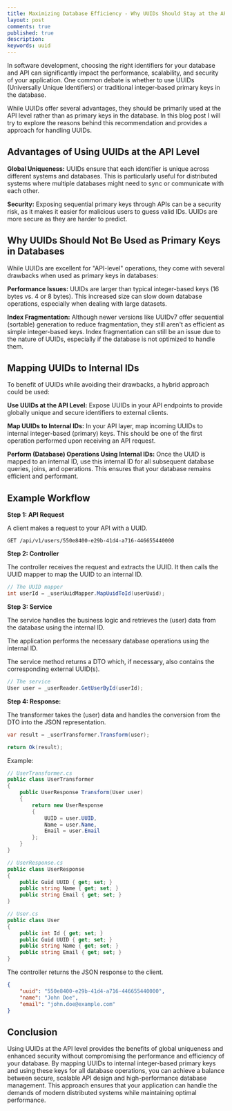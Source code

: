 ```yaml
---
title: Maximizing Database Efficiency - Why UUIDs Should Stay at the API Level
layout: post
comments: true
published: true
description: 
keywords: uuid
---
```


In software development, choosing the right identifiers for your database and API can significantly impact the performance, scalability, and security of your application. One common debate is whether to use UUIDs (Universally Unique Identifiers) or traditional integer-based primary keys in the database. 

While UUIDs offer several advantages, they should be primarily used at the API level rather than as primary keys in the database. In this blog post I will try to explore the reasons behind this recommendation and provides a approach for handling UUIDs.

## Advantages of Using UUIDs at the API Level

**Global Uniqueness:** UUIDs ensure that each identifier is unique across different systems and databases. This is particularly useful for distributed systems where multiple databases might need to sync or communicate with each other.

**Security:** Exposing sequential primary keys through APIs can be a security risk, as it makes it easier for malicious users to guess valid IDs. UUIDs are more secure as they are harder to predict.

## Why UUIDs Should Not Be Used as Primary Keys in Databases

While UUIDs are excellent for "API-level" operations, they come with several drawbacks when used as primary keys in databases:

**Performance Issues:** UUIDs are larger than typical integer-based keys (16 bytes vs. 4 or 8 bytes). This increased size can slow down database operations, especially when dealing with large datasets.

**Index Fragmentation:** Although newer versions like UUIDv7 offer sequential (sortable) generation to reduce fragmentation, they still aren't as efficient as simple integer-based keys. Index fragmentation can still be an issue due to the nature of UUIDs, especially if the database is not optimized to handle them.

## Mapping UUIDs to Internal IDs

To benefit of UUIDs while avoiding their drawbacks, a hybrid approach could be used:

**Use UUIDs at the API Level:** Expose UUIDs in your API endpoints to provide globally unique and secure identifiers to external clients.

**Map UUIDs to Internal IDs:** In your API layer, map incoming UUIDs to internal integer-based (primary) keys. This should be one of the first operation performed upon receiving an API request.

**Perform (Database) Operations Using Internal IDs:** Once the UUID is mapped to an internal ID, use this internal ID for all subsequent database queries, joins, and operations. This ensures that your database remains efficient and performant.

## Example Workflow

**Step 1: API Request**

A client makes a request to your API with a UUID.

```
GET /api/v1/users/550e8400-e29b-41d4-a716-446655440000
```

**Step 2: Controller**

The controller receives the request and extracts the UUID. It then calls the UUID mapper to map the UUID to an internal ID.

```cs
// The UUID mapper
int userId = _userUuidMapper.MapUuidToId(userUuid);
```

**Step 3: Service**

The service handles the business logic and 
retrieves the (user) data from the database using the internal ID.

The application performs the necessary database operations using the internal ID.

The service method returns a DTO which, if necessary, also contains the corresponding external UUID(s).

```cs
// The service
User user = _userReader.GetUserById(userId);
```

**Step 4: Response:**

The transformer takes the (user) data and handles the conversion
from the DTO into the JSON representation.

```cs
var result = _userTransformer.Transform(user);

return Ok(result);
```

Example:

```cs
// UserTransformer.cs
public class UserTransformer
{
    public UserResponse Transform(User user)
    {
        return new UserResponse
        {
            UUID = user.UUID,
            Name = user.Name,
            Email = user.Email
        };
    }
}

// UserResponse.cs
public class UserResponse
{
    public Guid UUID { get; set; }
    public string Name { get; set; }
    public string Email { get; set; }
}

// User.cs
public class User
{
    public int Id { get; set; }
    public Guid UUID { get; set; }
    public string Name { get; set; }
    public string Email { get; set; }
}

```

The controller returns the JSON response to the client.

```json
{
    "uuid": "550e8400-e29b-41d4-a716-446655440000",
    "name": "John Doe",
    "email": "john.doe@example.com"
}
```

## Conclusion

Using UUIDs at the API level provides the benefits of global uniqueness and enhanced security without compromising the performance and efficiency of your database. By mapping UUIDs to internal integer-based primary keys and using these keys for all database operations, you can achieve a balance between secure, scalable API design and high-performance database management. This approach ensures that your application can handle the demands of modern distributed systems while maintaining optimal performance.



